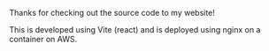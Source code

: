 Thanks for checking out the source code to my website!

This is developed using Vite (react) and is deployed using nginx on a container on AWS.


